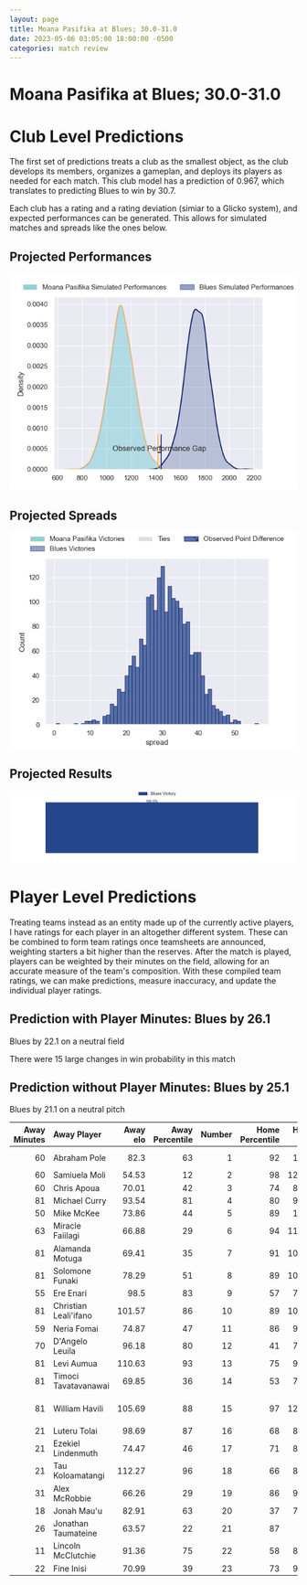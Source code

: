 ```yaml
---  
layout: page  
title: Moana Pasifika at Blues; 30.0-31.0  
date: 2023-05-06 03:05:00 18:00:00 -0500  
categories: match review  
---
```

# Moana Pasifika at Blues; 30.0-31.0

# Club Level Predictions


The first set of predictions treats a club as the smallest object, as the club develops its members, organizes a gameplan, and deploys its players as needed for each match. This club model has a prediction of 0.967, which translates to predicting Blues to win by 30.7.

Each club has a rating and a rating deviation (simiar to a Glicko system), and expected performances can be generated. This allows for simulated matches and spreads like the ones below.
## Projected Performances


![Projected Performances](plots/performances_2023-05-06-Blues-MoanaPasifika.png)
## Projected Spreads


![Projected Spreads](plots/spreads_2023-05-06-Blues-MoanaPasifika.png)
## Projected Results


![Projected Results](plots/resultbar_2023-05-06-Blues-MoanaPasifika.png)
# Player Level Predictions


Treating teams instead as an entity made up of the currently active players, I have ratings for each player in an altogether different system. These can be combined to form team ratings once teamsheets are announced, weighting starters a bit higher than the reserves. After the match is played, players can be weighted by their minutes on the field, allowing for an accurate measure of the team's composition. With these compiled team ratings, we can make predictions, measure inaccuracy, and update the individual player ratings.
## Prediction with Player Minutes: Blues by 26.1


Blues by 22.1 on a neutral field

There were 15 large changes in win probability in this match
## Prediction without Player Minutes: Blues by 25.1


Blues by 21.1 on a neutral pitch



|   Away Minutes | Away Player           |   Away elo |   Away Percentile |   Number |   Home Percentile |   Home elo | Home Player                   |   Home Minutes |
|---------------:|:----------------------|-----------:|------------------:|---------:|------------------:|-----------:|:------------------------------|---------------:|
|             60 | Abraham Pole          |      82.3  |                63 |        1 |                92 |     104.1  | Ofa Tu'ungafasi               |             81 |
|             60 | Samiuela Moli         |      54.53 |                12 |        2 |                98 |     121.18 | Kurt Eklund                   |             81 |
|             60 | Chris Apoua           |      70.01 |                42 |        3 |                74 |      87.86 | Marcel Renata                 |             60 |
|             81 | Michael Curry         |      93.54 |                81 |        4 |                80 |      93.58 | James Tucker                  |             63 |
|             50 | Mike McKee            |      73.86 |                44 |        5 |                89 |     102.1  | Sam Darry                     |             81 |
|             63 | Miracle Faiilagi      |      66.88 |                29 |        6 |                94 |     113.67 | Akira Ioane                   |             81 |
|             81 | Alamanda Motuga       |      69.41 |                35 |        7 |                91 |     105.46 | Dalton Papali'i               |             81 |
|             81 | Solomone Funaki       |      78.29 |                51 |        8 |                89 |     101.87 | Cameron Suafoa                |             69 |
|             55 | Ere Enari             |      98.5  |                83 |        9 |                57 |      78.08 | Taufa Funaki                  |             41 |
|             81 | Christian Leali'ifano |     101.57 |                86 |       10 |                89 |     104.98 | Harry Plummer                 |             81 |
|             59 | Neria Fomai           |      74.87 |                47 |       11 |                86 |      98.73 | Caleb Clarke                  |             81 |
|             70 | D'Angelo Leuila       |      96.18 |                80 |       12 |                41 |      73.26 | Roger Tuivasa-Sheck           |             48 |
|             81 | Levi Aumua            |     110.63 |                93 |       13 |                75 |      93.84 | Bryce Heem                    |             77 |
|             81 | Timoci Tavatavanawai  |      69.85 |                36 |       14 |                53 |      78.08 | AJ Lam                        |             81 |
|             81 | William Havili        |     105.69 |                88 |       15 |                97 |     120.43 | Jacob Ratumaitavuki-Kneepkens |             40 |
|             21 | Luteru Tolai          |      98.69 |                87 |       16 |                68 |      84.35 | Soane Vikena                  |              0 |
|             21 | Ezekiel Lindenmuth    |      74.47 |                46 |       17 |                71 |      86.47 | Josh Fusitua                  |              0 |
|             21 | Tau Koloamatangi      |     112.27 |                96 |       18 |                66 |      84.77 | James Lay                     |             34 |
|             31 | Alex McRobbie         |      66.26 |                29 |       19 |                86 |      96.62 | Tom Robinson                  |             18 |
|             18 | Jonah Mau'u           |      82.91 |                63 |       20 |                37 |      70.46 | Anton Segner                  |              4 |
|             26 | Jonathan Taumateine   |      63.57 |                22 |       21 |                87 |     101    | Finlay Christie               |             40 |
|             11 | Lincoln McClutchie    |      91.36 |                75 |       22 |                58 |      81.91 | Rieko Ioane                   |             33 |
|             22 | Fine Inisi            |      70.99 |                39 |       23 |                73 |      92.05 | Zarn Sullivan                 |             41 |

